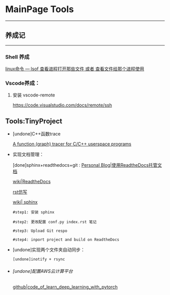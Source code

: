 # MainPage Tools

---



## 养成记

--------



### Shell 养成

[linux命令 — lsof 查看进程打开那些文件 或者 查看文件给那个进程使用](https://www.cnblogs.com/bonelee/p/7735479.html)

### Vscode养成：

1. 安装 vscode-remote

   https://code.visualstudio.com/docs/remote/ssh



## Tools:TinyProject



* [undone]C++函数trace

  [A function (graph) tracer for C/C++ userspace programs](https://uftrace.github.io/slide/#1)



* 实现文档管理： 

  [done]sphinx+readthedocs+git :  [Personal Blog|使用ReadtheDocs托管文档](https://www.xncoding.com/2017/01/22/fullstack/readthedoc.html)  

  [wiki|ReadtheDocs](https://docs.readthedocs.io/en/stable/index.html)

  [rst仿写](https://raw.githubusercontent.com/readthedocs/readthedocs.org/master/docs/index.rst)

  [wiki| sphinx](http://azuwis.github.io/sphinx_demo/)

  ```shell
  #step1: 安装 sphinx
  
  #step2: 更改配置 conf.py index.rst 笔记
  
  #step3: Upload Git respo
  
  #step4: inport project and build on ReadtheDocs
  ```

  

* [undone]实现两个文件夹自动同步：

  `[undone]inotify + rsync`  

* ###### [undone]配置AWS云计算平台

  [github|code_of_learn_deep_learning_with_pytorch](https://github.com/L1aoXingyu/code-of-learn-deep-learning-with-pytorch/blob/master/aws.md)